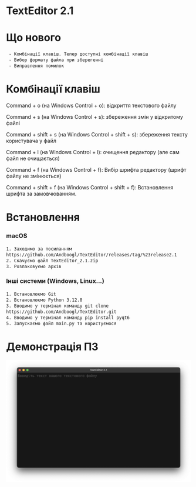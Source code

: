 # TextEditor 2.1
# Що нового
     - Комбінації клавіш. Тепер доступні комбінації клавіш
     - Вибор формату файла при зберегенні
     - Виправлення помилок

# Комбінації клавіш
<p>Command + o (на Windows Control + o): відкриття текстового файлу</p>
<p>Command + s (на Windows Control + s): збереження змін у відкритому файлі</p>
<p>Command + shift + s (на Windows Control + shift + s): збереження тексту користувача у файл</p>
<p>Command + l (на Windows Control + l): очищення редактору (але сам файл не очищається)</p>
<p>Command + f (на Windows Control + f): Вибір шрифта редактору (шрифт файлу не змінюється)</p>
<p>Command + shift + f (на Windows Control + shift + f): Встановлення шрифта за замовчюванням.</p>

# Встановлення
### macOS
    1. Заходимо за посиланням https://github.com/Andboogl/TextEditor/releases/tag/%23release2.1
    2. Скачуємо файл TextEditor_2.1.zip
    3. Розпаковуємо архів

### Інші системи (Windows, Linux...)
    1. Встановлюємо Git
    2. Встановлюємо Python 3.12.0
    3. Вводимо у термінал команду git clone https://github.com/Andboogl/TextEditor.git
    4. Вводимо у термінал команду pip install pyqt6
    5. Запускаємо файл main.py та користуємося

# Демонстрація ПЗ
<img src='img/ФотоПЗ.png' size=50 alt='Фото TextEditor 2.1'>
